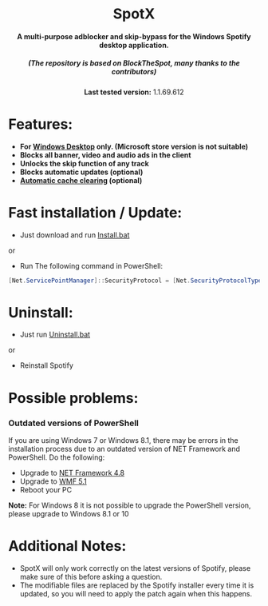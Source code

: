 <center>
    <h1 align="center">SpotX</h1>
    <h4 align="center">A multi-purpose adblocker and skip-bypass for the <strong>Windows</strong> Spotify desktop application.</h4>
    <h5 align="center">(The repository is based on BlockTheSpot, many thanks to the contributors)</h5>
    <p align="center">
        <strong>Last tested version:</strong> 1.1.69.612
       </p> 
</center>




<h1>Features:</h1>

* <strong>For [Windows Desktop](https://www.spotify.com/download/windows/) only. (Microsoft store version is not suitable)</strong>
* <strong>Blocks all banner, video and audio ads in the client</strong>
* <strong>Unlocks the skip function of any track</strong>
* <strong>Blocks automatic updates (optional)</strong>
* <strong>[Automatic cache clearing](https://github.com/amd64fox/SpotX/discussions/2) (optional)</strong>



<h1>Fast installation / Update:</h1>

* Just download and run [Install.bat](https://cutt.ly/PErptD8)

or

* Run The following command in PowerShell:
```ps1
[Net.ServicePointManager]::SecurityProtocol = [Net.SecurityProtocolType]::Tls12; Invoke-WebRequest -UseBasicParsing 'https://raw.githubusercontent.com/amd64fox/SpotX/main/Install.ps1' | Invoke-Expression
```

<h1>Uninstall:</h1>

* Just run [Uninstall.bat](https://cutt.ly/dErpPEK)

or

* Reinstall Spotify    



<h1>Possible problems:</h1>



<h3>Outdated versions of PowerShell</h3>
   
  If you are using Windows 7 or Windows 8.1, there may be errors in the installation process due to an outdated version of NET Framework and PowerShell. 
   Do the following:
   * Upgrade to [NET Framework 4.8](https://go.microsoft.com/fwlink/?linkid=2088631)
   * Upgrade to [WMF 5.1](https://www.microsoft.com/en-us/download/details.aspx?id=54616)
   * Reboot your PC
   
   <strong>Note:</strong> For Windows 8 it is not possible to upgrade the PowerShell version, please upgrade to Windows 8.1 or 10


  
<h1>Additional Notes:</h1>

* SpotX will only work correctly on the latest versions of Spotify, please make sure of this before asking a question.  
* The modifiable files are replaced by the Spotify installer every time it is updated, so you will need to apply the patch again when this happens.
